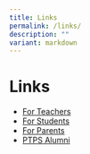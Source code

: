 ```yaml
---
title: Links
permalink: /links/
description: ""
variant: markdown
---
```

# Links

*   [For Teachers](https://www.peitongpri.moe.edu.sg/ptps/links/for-teachers/)
*   [For Students](https://www.peitongpri.moe.edu.sg/ptps/links/for-students/)  
*   [For Parents](https://www.peitongpri.moe.edu.sg/parents-portal/information-for-parents/)      
*   [PTPS Alumni](https://www.peitongpri.moe.edu.sg/our-people/pei-tong-alumni/)
